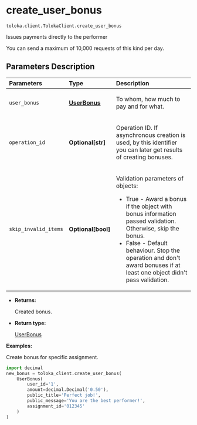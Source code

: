 # create_user_bonus
`toloka.client.TolokaClient.create_user_bonus`

Issues payments directly to the performer


You can send a maximum of 10,000 requests of this kind per day.

## Parameters Description

| Parameters | Type | Description |
| :----------| :----| :-----------|
`user_bonus`|**[UserBonus](toloka.client.user_bonus.UserBonus.md)**|<p>To whom, how much to pay and for what.</p>
`operation_id`|**Optional\[str\]**|<p>Operation ID. If asynchronous creation is used, by this identifier you can later get results of creating bonuses.</p>
`skip_invalid_items`|**Optional\[bool\]**|<p>Validation parameters of objects:<ul><li>True - Award a bonus if the object with bonus information passed validation. Otherwise, skip the bonus.</li><li>False - Default behaviour. Stop the operation and don&#x27;t award bonuses if at least one object didn&#x27;t pass validation.</li></ul></p>

* **Returns:**

  Created bonus.

* **Return type:**

  [UserBonus](toloka.client.user_bonus.UserBonus.md)

**Examples:**

Create bonus for specific assignment.

```python
import decimal
new_bonus = toloka_client.create_user_bonus(
    UserBonus(
        user_id='1',
        amount=decimal.Decimal('0.50'),
        public_title='Perfect job!',
        public_message='You are the best performer!',
        assignment_id='012345'
    )
)
```
